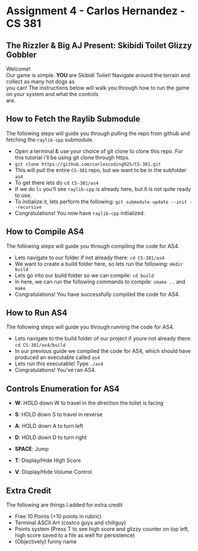# Assignment 4 - Carlos Hernandez - CS 381

## The Rizzler & Big AJ Present: Skibidi Toilet Glizzy Gobbler
Welcome! <br />
Our game is simple. **YOU** are Skibidi Toilet! Navigate around the terrain and collect as many hot dogs as <br />
you can! The instructions below will walk you through how to run the game on your system and what the controls <br />
are. <br />

## How to Fetch the Raylib Submodule
The following steps will guide you through pulling the repo from github and fetching the `raylib-cpp` submodule. <br />
- Open a terminal & use your choice of git clone to clone this repo. For this tutorial i'll be using git clone through https.
- `git clone https://github.com/carloscoding925/CS-381.git`
- This will pull the entire `CS-381` repo, but we want to be in the subfolder `as4`
- To get there lets do `cd CS-381/as4`
- If we do `ls` you'll see `raylib-cpp` is already here, but it is not quite ready to use.
- To initialize it, lets perform the following: `git submodule update --init --recursive`
- Congratulations! You now have `raylib-cpp` initialized. 

## How to Compile AS4
The following steps will guide you through compiling the code for AS4. <br />
- Lets navigate to our folder if not already there: `cd CS-381/as4`
- We want to create a build folder here, so lets run the following: `mkdir build`
- Lets go into our build folder so we can compile: `cd build`
- In here, we can run the following commands to compile: `cmake ..` and `make`
- Congratulations! You have successfully compiled the code for AS4.

## How to Run AS4
The following steps will guide you through running the code for AS4. <br />
- Lets navigate to the build folder of our project if youre not already there: `cd CS-381/as4/build`
- In our previous guide we compiled the code for AS4, which should have produced an executable called `as4`
- Lets run this executable! Type `./as4`
- Congratulations! You've ran AS4.

## Controls Enumeration for AS4
- **W**: HOLD down W to travel in the direction the toilet is facing
- **S**: HOLD down S to travel in reverse
- **A**: HOLD down A to turn left
- **D**: HOLD down D to turn right
- **SPACE**: Jump

- **T**: Display/Hide High Score
- **V**: Display/Hide Volume Control

## Extra Credit
The following are things I added for extra credit <br />
- Free 10 Points (+10 points in rubric)
- Terminal ASCII Art (costco guys and chillguy)
- Points system (Press T to see high score and glizzy counter on top left, high score saved to a file as well for persistence)
- (Objectively) funny name
